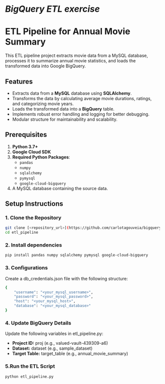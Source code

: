 # *BigQuery ETL exercise*

# ETL Pipeline for Annual Movie Summary

This ETL pipeline project extracts movie data from a MySQL database, processes it to summarize annual movie statistics, and loads the transformed data into Google BigQuery.

## Features
- Extracts data from a **MySQL** database using **SQLAlchemy**.
- Transforms the data by calculating average movie durations, ratings, and categorizing movie years.
- Loads the transformed data into a **BigQuery** table.
- Implements robust error handling and logging for better debugging.
- Modular structure for maintainability and scalability.

## Prerequisites
1. **Python 3.7+** 
2. **Google Cloud SDK** 
3. **Required Python Packages**:
   - `pandas`
   - `numpy`
   - `sqlalchemy`
   - `pymysql`
   - `google-cloud-bigquery`
4. A MySQL database containing the source data.


## Setup Instructions

### 1. Clone the Repository
```sh
git clone [<repository_url>](https://github.com/carlotagouveia/bigquery-etl.git)
cd etl_pipeline
```

### 2. Install dependencies
```sh
pip install pandas numpy sqlalchemy pymysql google-cloud-bigquery
```

### 3. Configurations
Create a db_credentials.json file with the following structure:
```sh
{
    "username": "<your_mysql_username>",
    "password": "<your_mysql_password>",
    "host": "<your_mysql_host>",
    "database": "<your_mysql_database>"
}
```

### 4. Update BigQuery Details
Update the following variables in etl_pipeline.py:

- **Project ID:** proj (e.g., valued-vault-439309-a6)
- **Dataset:** dataset (e.g., sample_dataset)
- **Target Table:** target_table (e.g., annual_movie_summary)

### 5.Run the ETL Script
```sh
python etl_pipeline.py
```

